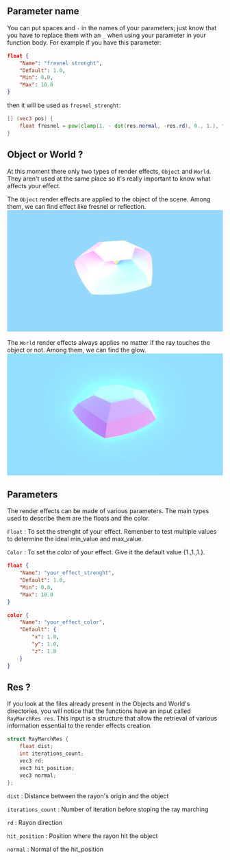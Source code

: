 ## Parameter name

You can put spaces and `-` in the names of your parameters; just know that you have to replace them with an `_` when using your parameter in your function body. For example if you have this parameter:
```json
float {
    "Name": "fresnel strenght",
    "Default": 1.0,
    "Min": 0.0,
    "Max": 10.0
}
```

then it will be used as `fresnel_strenght`:
```glsl
[] (vec3 pos) {
    float fresnel = pow(clamp(1. - dot(res.normal, -res.rd), 0., 1.), fresnel_strength);
}
```

## Object or World ?

At this moment there only two types of render effects, `Object` and `World`. They aren't used at the same place so it's really important to know what affects your effect.

The `Object` render effects are applied to the object of the scene. Among them, we can find effect like fresnel or reflection.
![Objects render effects](./object.png)

The `World` render effects always applies no matter if the ray touches the object or not. Among them, we can find the glow.
![World render effects](./world.png)

## Parameters

The render effects can be made of various parameters. The main types used to describe them are the floats and the color.

`Float` : To set the strenght of your effect. Remenber to test multiple values to determine the ideal min_value and max_value.

`Color` : To set the color of your effect. Give it the default value {1.,1.,1.}.

```json
float {
    "Name": "your_effect_strenght",
    "Default": 1.0,
    "Min": 0.0,
    "Max": 10.0
}
```

```json
color {
    "Name": "your_effect_color",
    "Default": {
        "x": 1.0,
        "y": 1.0,
        "z": 1.0
    }
}
```

## Res ?

If you look at the files already present in the Objects and World's directories, you will notice that the functions have an input called `RayMarchRes res`. This input is a structure that allow the retrieval of various information essential to the render effects creation.

```c++
struct RayMarchRes {
    float dist;
    int iterations_count;
    vec3 rd;
    vec3 hit_position;
    vec3 normal;
};
```

`dist` : Distance between the rayon's origin and the object

`iterations_count` : Number of iteration before stoping the ray marching

`rd` : Rayon direction

`hit_position` : Position where the rayon hit the object

`normal` : Normal of the hit_position